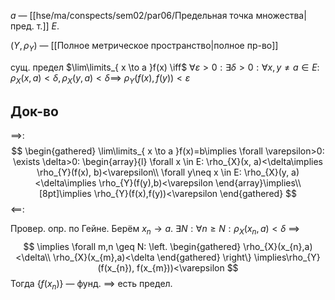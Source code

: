 $a$ — [[hse/ma/conspects/sem02/par06/Предельная точка множества|пред. т.]] $E$.

$(Y, \rho_{Y})$ — [[Полное метрическое пространство|полное пр-во]]

сущ. предел $\lim\limits_{ x \to a }f(x) \iff$ $\forall \varepsilon>0: \exists \delta>0: \forall x,y\neq a \in E:$ $\rho_{X}(x, a)<\delta , \rho_{X}(y, a)<\delta\implies$ $\rho_{Y}(f(x),f(y))<\varepsilon$
## Док-во

$\implies$:
$$
\begin{gathered}
\lim\limits_{ x \to a }f(x)=b\implies \forall \varepsilon>0: \exists \delta>0: \begin{array}{l}
\forall x \in E: \rho_{X}(x, a)<\delta\implies \rho_{Y}(f(x), b)<\varepsilon\\
\forall y\neq x \in E: \rho_{X}(y, a)<\delta\implies \rho_{Y}(f(y),b)<\varepsilon 
\end{array}\implies\\[8pt]\implies \rho_{Y}(f(x),f(y))<\varepsilon
\end{gathered}
$$
$\impliedby$:

Провер. опр. по Гейне. Берём $x_{n}\to a$. $\exists N: \forall n\geq N: \rho_{X}(x_{n}, a)<\delta$ $\implies$
$$
\implies \forall m,n \geq N: \left. \begin{gathered}
\rho_{X}(x_{n},a)<\delta\\ \rho_{X}(x_{m},a)<\delta
\end{gathered} \right\} \implies\rho_{Y}(f(x_{n}), f(x_{m}))<\varepsilon
$$
Тогда $\{ f(x_{n}) \}$ — фунд. $\implies$ есть предел.